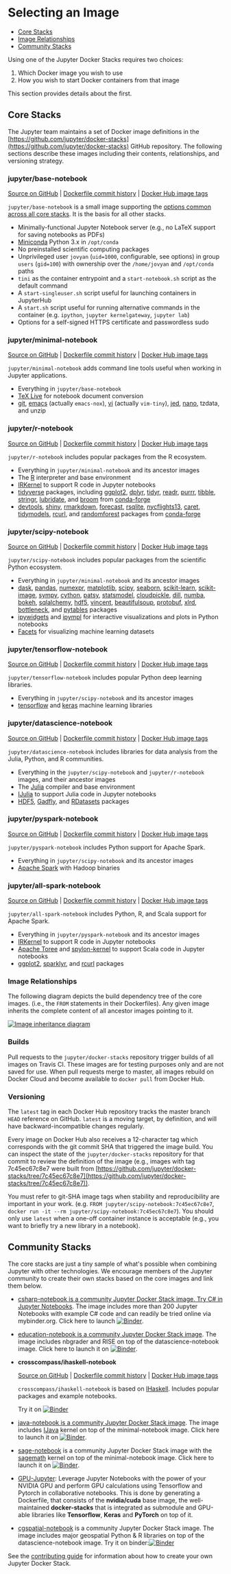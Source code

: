 # Selecting an Image

* [Core Stacks](#core-stacks)
* [Image Relationships](#image-relationships)
* [Community Stacks](#community-stacks)

Using one of the Jupyter Docker Stacks requires two choices:

1. Which Docker image you wish to use
2. How you wish to start Docker containers from that image

This section provides details about the first.

## Core Stacks

The Jupyter team maintains a set of Docker image definitions in the [https://github.com/jupyter/docker-stacks](https://github.com/jupyter/docker-stacks) GitHub
repository. The following sections describe these images including their contents, relationships, and versioning strategy.

### jupyter/base-notebook

[Source on GitHub](https://github.com/jupyter/docker-stacks/tree/master/base-notebook)
| [Dockerfile commit history](https://github.com/jupyter/docker-stacks/commits/master/base-notebook/Dockerfile)
| [Docker Hub image tags](https://hub.docker.com/r/jupyter/base-notebook/tags/)

`jupyter/base-notebook` is a small image supporting the [options common across all core stacks](common.md). It is the basis for all other stacks.

* Minimally-functional Jupyter Notebook server (e.g., no LaTeX support for saving notebooks as PDFs)
* [Miniconda](https://conda.io/miniconda.html) Python 3.x in `/opt/conda`
* No preinstalled scientific computing packages
* Unprivileged user `jovyan` (`uid=1000`, configurable, see options) in group `users` (`gid=100`) with ownership over the `/home/jovyan` and `/opt/conda` paths
* `tini` as the container entrypoint and a `start-notebook.sh` script as the default command
* A `start-singleuser.sh` script useful for launching containers in JupyterHub
* A `start.sh` script useful for running alternative commands in the container (e.g. `ipython`, `jupyter kernelgateway`, `jupyter lab`)
* Options for a self-signed HTTPS certificate and passwordless sudo

### jupyter/minimal-notebook

[Source on GitHub](https://github.com/jupyter/docker-stacks/tree/master/minimal-notebook)
| [Dockerfile commit history](https://github.com/jupyter/docker-stacks/commits/master/minimal-notebook/Dockerfile)
| [Docker Hub image tags](https://hub.docker.com/r/jupyter/minimal-notebook/tags/)

`jupyter/minimal-notebook` adds command line tools useful when working in Jupyter applications.

* Everything in `jupyter/base-notebook`
* [TeX Live](https://www.tug.org/texlive/) for notebook document conversion
* [git](https://git-scm.com/), [emacs](https://www.gnu.org/software/emacs/) (actually `emacs-nox`), [vi](https://vim.org/) (actually `vim-tiny`), [jed](https://www.jedsoft.org/jed/), [nano](https://www.nano-editor.org/), tzdata, and unzip

### jupyter/r-notebook

[Source on GitHub](https://github.com/jupyter/docker-stacks/tree/master/r-notebook)
| [Dockerfile commit history](https://github.com/jupyter/docker-stacks/commits/master/r-notebook/Dockerfile)
| [Docker Hub image tags](https://hub.docker.com/r/jupyter/r-notebook/tags/)

`jupyter/r-notebook` includes popular packages from the R ecosystem.

* Everything in `jupyter/minimal-notebook` and its ancestor images
* The [R](https://www.r-project.org/) interpreter and base environment
* [IRKernel](https://irkernel.github.io/) to support R code in Jupyter notebooks
* [tidyverse](https://www.tidyverse.org/) packages, including [ggplot2](http://ggplot2.org/), [dplyr](http://dplyr.tidyverse.org/),
[tidyr](http://tidyr.tidyverse.org/), [readr](http://readr.tidyverse.org/), [purrr](http://purrr.tidyverse.org/), [tibble](http://tibble.tidyverse.org/),
[stringr](http://stringr.tidyverse.org/), [lubridate](http://lubridate.tidyverse.org/), and
[broom](https://cran.r-project.org/web/packages/broom/vignettes/broom.html) from [conda-forge](https://conda-forge.github.io/feedstocks)
* [devtools](https://cran.r-project.org/web/packages/devtools/index.html),
[shiny](https://shiny.rstudio.com/), [rmarkdown](http://rmarkdown.rstudio.com/), [forecast](https://cran.r-project.org/web/packages/forecast/forecast.pdf),
[rsqlite](https://cran.r-project.org/web/packages/RSQLite/index.html),
[nycflights13](https://cran.r-project.org/web/packages/nycflights13/index.html), [caret](http://topepo.github.io/caret/index.html), [tidymodels](https://www.tidymodels.org/),
[rcurl](https://cran.r-project.org/web/packages/RCurl/index.html), and [randomforest](https://cran.r-project.org/web/packages/randomForest/randomForest.pdf)
packages from [conda-forge](https://conda-forge.github.io/feedstocks)

### jupyter/scipy-notebook

[Source on GitHub](https://github.com/jupyter/docker-stacks/tree/master/scipy-notebook)
| [Dockerfile commit history](https://github.com/jupyter/docker-stacks/commits/master/scipy-notebook/Dockerfile)
| [Docker Hub image tags](https://hub.docker.com/r/jupyter/scipy-notebook/tags/)

`jupyter/scipy-notebook` includes popular packages from the scientific Python ecosystem.

* Everything in `jupyter/minimal-notebook` and its ancestor images
* [dask](https://dask.org/), [pandas](https://pandas.pydata.org/), [numexpr](https://github.com/pydata/numexpr), [matplotlib](https://matplotlib.org/), [scipy](https://www.scipy.org/),
[seaborn](https://seaborn.pydata.org/), [scikit-learn](http://scikit-learn.org/stable/), [scikit-image](http://scikit-image.org/),
[sympy](http://www.sympy.org/en/index.html), [cython](http://cython.org/), [patsy](https://patsy.readthedocs.io/en/latest/),
[statsmodel](http://www.statsmodels.org/stable/index.html), [cloudpickle](https://github.com/cloudpipe/cloudpickle), [dill](https://pypi.python.org/pypi/dill),
[numba](https://numba.pydata.org/), [bokeh](https://bokeh.pydata.org/en/latest/), [sqlalchemy](https://www.sqlalchemy.org/), [hdf5](http://www.h5py.org/),
[vincent](http://vincent.readthedocs.io/en/latest/), [beautifulsoup](https://www.crummy.com/software/BeautifulSoup/),
[protobuf](https://developers.google.com/protocol-buffers/docs/pythontutorial), [xlrd](http://www.python-excel.org/), [bottleneck](https://bottleneck.readthedocs.io/en/latest/), and [pytables](https://www.pytables.org/) packages
* [ipywidgets](https://ipywidgets.readthedocs.io/en/stable/) and [ipympl](https://github.com/matplotlib/jupyter-matplotlib) for interactive visualizations and plots in Python notebooks
* [Facets](https://github.com/PAIR-code/facets) for visualizing machine learning datasets

### jupyter/tensorflow-notebook

[Source on GitHub](https://github.com/jupyter/docker-stacks/tree/master/tensorflow-notebook)
| [Dockerfile commit history](https://github.com/jupyter/docker-stacks/commits/master/tensorflow-notebook/Dockerfile)
| [Docker Hub image tags](https://hub.docker.com/r/jupyter/tensorflow-notebook/tags/)

`jupyter/tensorflow-notebook` includes popular Python deep learning libraries.

* Everything in `jupyter/scipy-notebook` and its ancestor images
* [tensorflow](https://www.tensorflow.org/) and [keras](https://keras.io/) machine learning libraries

### jupyter/datascience-notebook

[Source on GitHub](https://github.com/jupyter/docker-stacks/tree/master/datascience-notebook)
| [Dockerfile commit history](https://github.com/jupyter/docker-stacks/commits/master/datascience-notebook/Dockerfile)
| [Docker Hub image tags](https://hub.docker.com/r/jupyter/datascience-notebook/tags/)

`jupyter/datascience-notebook` includes libraries for data analysis from the Julia, Python, and R communities.

* Everything in the `jupyter/scipy-notebook` and `jupyter/r-notebook` images, and their ancestor images
* The [Julia](https://julialang.org/) compiler and base environment
* [IJulia](https://github.com/JuliaLang/IJulia.jl) to support Julia code in Jupyter notebooks
* [HDF5](https://github.com/JuliaIO/HDF5.jl), [Gadfly](http://gadflyjl.org/stable/), and [RDatasets](https://github.com/johnmyleswhite/RDatasets.jl) packages

### jupyter/pyspark-notebook

[Source on GitHub](https://github.com/jupyter/docker-stacks/tree/master/pyspark-notebook)
| [Dockerfile commit history](https://github.com/jupyter/docker-stacks/commits/master/pyspark-notebook/Dockerfile)
| [Docker Hub image tags](https://hub.docker.com/r/jupyter/pyspark-notebook/tags/)

`jupyter/pyspark-notebook` includes Python support for Apache Spark.

* Everything in `jupyter/scipy-notebook` and its ancestor images
* [Apache Spark](https://spark.apache.org/) with Hadoop binaries

### jupyter/all-spark-notebook

[Source on GitHub](https://github.com/jupyter/docker-stacks/tree/master/all-spark-notebook)
| [Dockerfile commit history](https://github.com/jupyter/docker-stacks/commits/master/all-spark-notebook/Dockerfile)
| [Docker Hub image tags](https://hub.docker.com/r/jupyter/all-spark-notebook/tags/)

`jupyter/all-spark-notebook` includes Python, R, and Scala support for Apache Spark.

* Everything in `jupyter/pyspark-notebook` and its ancestor images
* [IRKernel](https://irkernel.github.io/) to support R code in Jupyter notebooks
* [Apache Toree](https://toree.apache.org/) and [spylon-kernel](https://github.com/maxpoint/spylon-kernel) to support Scala code in Jupyter notebooks
* [ggplot2](http://ggplot2.org/), [sparklyr](http://spark.rstudio.com/), and [rcurl](https://cran.r-project.org/web/packages/RCurl/index.html) packages

### Image Relationships

The following diagram depicts the build dependency tree of the core images. (i.e., the `FROM` statements in their Dockerfiles). Any given image inherits the
complete content of all ancestor images pointing to it.

[![Image inheritance
diagram](../images/inherit.svg)](http://interactive.blockdiag.com/?compression=deflate&src=eJyFzTEPgjAQhuHdX9Gws5sQjGzujsaYKxzmQrlr2msMGv-71K0srO_3XGud9NNA8DSfgzESCFlBSdi0xkvQAKTNugw4QnL6GIU10hvX-Zh7Z24OLLq2SjaxpvP10lX35vCf6pOxELFmUbQiUz4oQhYzMc3gCrRt2cWe_FKosmSjyFHC6OS1AwdQWCtyj7sfh523_BI9hKlQ25YdOFdv5fcH0kiEMA)

### Builds

Pull requests to the `jupyter/docker-stacks` repository trigger builds of all images on Travis CI. These images are for testing purposes only and are not saved for
use. When pull requests merge to master, all images rebuild on Docker Cloud and become available to `docker pull` from Docker Hub.

### Versioning

The `latest` tag in each Docker Hub repository tracks the master branch `HEAD` reference on GitHub. `latest` is a moving target, by definition, and will have
backward-incompatible changes regularly.

Every image on Docker Hub also receives a 12-character tag which corresponds with the git commit SHA that triggered the image build. You can inspect the state of
the `jupyter/docker-stacks` repository for that commit to review the definition of the image (e.g., images with tag 7c45ec67c8e7 were built from
[https://github.com/jupyter/docker-stacks/tree/7c45ec67c8e7](https://github.com/jupyter/docker-stacks/tree/7c45ec67c8e7)).

You must refer to git-SHA image tags when stability and reproducibility are important in your work. (e.g. `FROM jupyter/scipy-notebook:7c45ec67c8e7`, `docker run
-it --rm jupyter/scipy-notebook:7c45ec67c8e7`). You should only use `latest` when a one-off container instance is acceptable (e.g., you want to briefly try a new
library in a notebook).

## Community Stacks

The core stacks are just a tiny sample of what's possible when combining Jupyter with other technologies. We encourage members of the Jupyter community to create
their own stacks based on the core images and link them below.

* [csharp-notebook is a community Jupyter Docker Stack image. Try C# in Jupyter Notebooks](https://github.com/tlinnet/csharp-notebook). The image includes more
than 200 Jupyter Notebooks with example C# code and can readily be tried online via mybinder.org. Click here to launch
[![Binder](https://mybinder.org/badge_logo.svg)](https://mybinder.org/v2/gh/tlinnet/csharp-notebook/master).

* [education-notebook is a community Jupyter Docker Stack image](https://github.com/umsi-mads/education-notebook). The image includes nbgrader and RISE on top of
the datascience-notebook image. Click here to launch it on
[![Binder](https://mybinder.org/badge_logo.svg)](https://mybinder.org/v2/gh/umsi-mads/education-notebook/master).

* __crosscompass/ihaskell-notebook__

  [Source on GitHub](https://github.com/jamesdbrock/ihaskell-notebook)
  | [Dockerfile commit history](https://github.com/jamesdbrock/ihaskell-notebook/commits/master/Dockerfile)
  | [Docker Hub image tags](https://hub.docker.com/r/crosscompass/ihaskell-notebook/tags)

  `crosscompass/ihaskell-notebook` is based on [IHaskell](https://github.com/gibiansky/IHaskell). Includes popular packages and example notebooks.

  Try it on [![Binder](https://mybinder.org/badge_logo.svg)](https://mybinder.org/v2/gh/jamesdbrock/learn-you-a-haskell-notebook/master?urlpath=lab/tree/ihaskell_examples/ihaskell/IHaskell.ipynb)

* [java-notebook is a community Jupyter Docker Stack image](https://github.com/jbindinga/java-notebook). The image includes
[IJava](https://github.com/SpencerPark/IJava) kernel on top of the minimal-notebook image. Click here to launch it on
[![Binder](https://mybinder.org/badge_logo.svg)](https://mybinder.org/v2/gh/jbindinga/java-notebook/master).

* [sage-notebook](https://github.com/sharpTrick/sage-notebook) is a community Jupyter Docker Stack image with the [sagemath](https://sagemath.org) kernel on top of
the minimal-notebook image. Click here to launch it on
[![Binder](https://mybinder.org/badge_logo.svg)](https://mybinder.org/v2/gh/sharpTrick/sage-notebook/master).

* [GPU-Jupyter](https://github.com/iot-salzburg/gpu-jupyter/): Leverage Jupyter Notebooks with the power of your NVIDIA GPU and perform GPU calculations using
Tensorflow and Pytorch in collaborative notebooks.
This is done by generating a Dockerfile, that consists of the **nvidia/cuda** base image,
the well-maintained **docker-stacks** that is integrated as submodule
and GPU-able libraries like **Tensorflow**, **Keras** and **PyTorch** on top of it.

* [cgspatial-notebook](https://github.com/SCiO-systems/cgspatial-notebook) is a community Jupyter Docker Stack image. The image includes major geospatial Python &
R libraries on top of the datascience-notebook image. Try it on
binder:[![Binder](https://mybinder.org/badge_logo.svg)](https://mybinder.org/v2/gh/SCiO-systems/cgspatial-notebook/master)


See the [contributing guide](../contributing/stacks.md) for information about how to create your own Jupyter Docker Stack.
